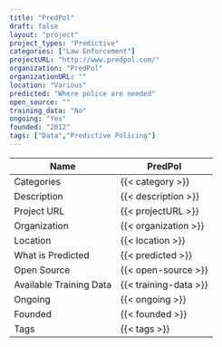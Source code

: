 ```yaml
---
title: "PredPol"
draft: false
layout: "project"
project_types: "Predictive"
categories: ["Law Enforcement"]
projectURL: "http://www.predpol.com/"
organization: "PredPol"
organizationURL: ""
location: "Various"
predicted: "Where police are needed"
open_source: ""
training_data: "No"
ongoing: "Yes"
founded: "2012"
tags: ["Data","Predictive Policing"]
---
```



Name                    |  PredPol    
------------------------|----
Categories              | {{< category >}} 
Description             | {{< description >}} 
Project URL             | {{< projectURL >}} 
Organization            | {{< organization >}} 
Location                | {{< location >}} 
What is Predicted       | {{< predicted >}} 
Open Source             | {{< open-source >}} 
Available Training Data | {{< training-data >}}
Ongoing                 | {{< ongoing >}} 
Founded                 | {{< founded >}} 
Tags                    | {{< tags >}} 
